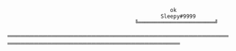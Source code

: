                                            
                                                
                                            
                          
          
                                                       ok
                                                    Sleepy#9999   
                                            ╚════════════════════════╝
                          


═════════════════════════════════════════════════════════════════════════════════════════
